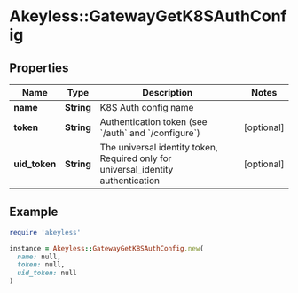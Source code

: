 # Akeyless::GatewayGetK8SAuthConfig

## Properties

| Name | Type | Description | Notes |
| ---- | ---- | ----------- | ----- |
| **name** | **String** | K8S Auth config name |  |
| **token** | **String** | Authentication token (see &#x60;/auth&#x60; and &#x60;/configure&#x60;) | [optional] |
| **uid_token** | **String** | The universal identity token, Required only for universal_identity authentication | [optional] |

## Example

```ruby
require 'akeyless'

instance = Akeyless::GatewayGetK8SAuthConfig.new(
  name: null,
  token: null,
  uid_token: null
)
```

